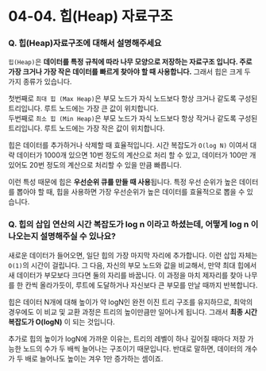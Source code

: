 # 04-04. 힙(Heap) 자료구조

### Q. 힙(Heap)자료구조에 대해서 설명해주세요

`힙(Heap)`은 **데이터를 특정 규칙에 따라 나무 모양으로 저장하는 자료구조 입니다. 주로 가장 크거나 가장 작은 데이터를 빠르게 찾아야 할 때 사용합니다.** 그래서 힙은 크게 두 가지 종류가 있습니다.

첫번째로 `최대 힙 (Max Heap)`은 부모 노드가 자식 노드보다 항상 크거나 같도록 구성된 트리입니다. 루트 노드에는 가장 큰 값이 위치합니다.\
두번째로 `최소 힙 (Min Heap)`은 부모 노드가 자식 노드보다 항상 작거나 같도록 구성된 트리입니다. 루트 노드에는 가장 작은 값이 위치합니다.

힙은 데이터를 추가하거나 삭제할 때 효율적입니다. 시간 복잡도가 `O(log N)` 이여서 대략 데이터가 1000개 있으면 10번 정도의 계산으로 처리 할 수 있고, 데이터가 100만 개 있어도 20번 정도의 계산으로 처리할 수 있을 만큼 빠릅니다.

이런 특성 때문에 힙은 **우선순위 큐를 만들 때 사용**됩니다. 특정 우선 순위가 높은 데이터를 뽑아야 할 때, 힙을 사용하면 가장 우선순위가 높은 데이터를 효율적으로 뽑을 수 있습니다.



### Q. 힙의 삽입 연산의 시간 복잡도가 log n 이라고 하셨는데, 어떻게 log n 이 나오는지 설명해주실 수 있나요?

새로운 데이터가 들어오면, 일단 힙의 가장 마지막 자리에 추가합니다. 이런 삽입 자체는 `O(1)`의 시간이 걸립니다. 그 다음, 자신의 부모 노드와 값을 비교해서, 만약 최대 힙에서 새 데이터가 부모보다 크다면 둘의 자리를 바꿉니다. 이 과정을 마치 제자리를 찾아 나무를 한 칸씩 올라가듯이, 루트에 도달하거나 자신보다 큰 부모를 만날 때까지 반복합니다.

힙은 데이터 N개에 대해 높이가 약 logN인 완전 이진 트리 구조를 유지하므로, 최악의 경우에도 이 비교 및 교환 과정은 트리의 높이만큼만 일어나게 됩니다. 그래서 **최종 시간 복잡도가 O(logN)** 이 되는 것입니다.

추가로 힙의 높이가 logN에 가까운 이유는, 트리의 레벨이 하나 깊어질 때마다 저장 가능한 노드의 수가 두 배씩 늘어나는 구조이기 때문입니다. 반대로 말하면, 데이터의 개수가 두 배로 늘어나도 높이는 겨우 1만 증가하는 셈이죠.

